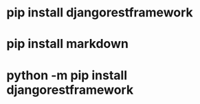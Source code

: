 # pip install djangorestframework

# pip install markdown

# python -m pip install djangorestframework
